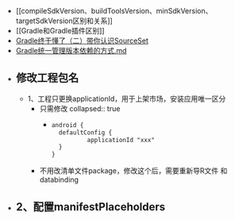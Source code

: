 - [[compileSdkVersion、buildToolsVersion、minSdkVersion、targetSdkVersion区别和关系]]
- [[Gradle和Gradle插件区别]]
- [Gradle终于懂了（二）带你认识SourceSet](https://juejin.cn/post/6844903926869803016)
- [Gradle统一管理版本依赖的方式.md](../assets/Gradle统一管理版本依赖的方式_1684398681080_0.md)
- ## 修改工程包名
	- 1、工程只更换applicationId，用于上架市场，安装应用唯一区分
		- 只需修改
		  collapsed:: true
			- ```xml
			  android {
			    defaultConfig {
			            applicationId "xxx"
			    }
			  }
			  
			  ```
		- 不用改清单文件package，修改这个后，需要重新导R文件 和databinding
- ## 2、配置manifestPlaceholders